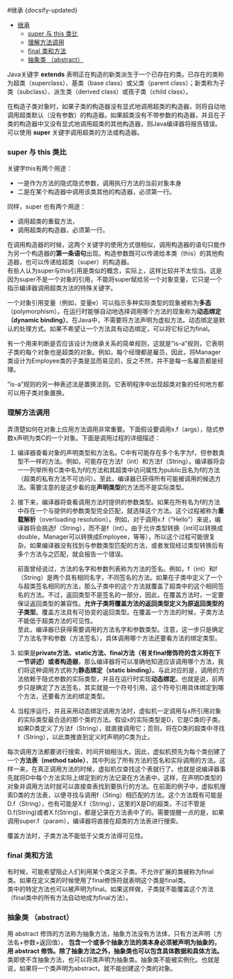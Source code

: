 #继承
{docsify-updated}

- [继承](#继承)
	- [super 与 this 类比](#super-与-this-类比)
	- [理解方法调用](#理解方法调用)
	- [final 类和方法](#final-类和方法)
	- [抽象类 （abstract）](#抽象类-abstract)


Java关键字 **extends** 表明正在构造的新类派生于一个已存在的类。已存在的类称为超类（superclass）、基类（base class）或父类（parent class）；新类称为子类（subclass）、派生类（derived class）或孩子类（child class）。

在构造子类对象时，如果子类的构造器没有显式地调用超类的构造器，则将自动地调用超类默认（没有参数）的构造器。如果超类没有不带参数的构造器，并且在子类的构造器中又没有显式地调用超类的其他构造器，则Java编译器将报告错误。可以使用 **super** 关键字调用超类的方法或构造器。

### super 与 this 类比

关键字this有两个用途：
+ 一是作为方法的隐式隐式参数，调用执行方法的当前对象本身
+ 二是在某个构造器中调用该类其他的构造器，必须第一行。

同样，super 也有两个用途：
+ 调用超类的重载方法，
+ 调用超类的构造器，必须第一行。

在调用构造器的时候，这两个关键字的使用方式很相似，调用构造器的语句只能作为另一个构造器的**第一条语句**出现。构造参数既可以传递给本类（this）的其他构造器，也可以传递给超类（super）的构造器。  
有些人认为super与this引用是类似的概念，实际上，这样比较并不太恰当。这是因为super不是一个对象的引用，不能将super赋给另一个对象变量，它只是一个指示编译器调用超类方法的特殊关键字。

一个对象引用变量（例如，变量e）可以指示多种实际类型的现象被称为**多态**（polymorphism）。在运行时能够自动地选择调用哪个方法的现象称为**动态绑定（dynamic binding）**。在Java中，不需要将方法声明为虚拟方法。动态绑定是默认的处理方式。如果不希望让一个方法具有动态绑定，可以将它标记为final。

有一个用来判断是否应该设计为继承关系的简单规则，这就是“is-a”规则，它表明子类的每个对象也是超类的对象。例如，每个经理都是雇员，因此，将Manager类设计为Employee类的子类是显而易见的，反之不然，并不是每一名雇员都是经理。

“is-a”规则的另一种表述法是置换法则。它表明程序中出现超类对象的任何地方都可以用子类对象置换。

### 理解方法调用
弄清楚如何在对象上应用方法调用非常重要。下面假设要调用x.f（args），隐式参数x声明为类C的一个对象。下面是调用过程的详细描述：
1. 编译器查看对象的声明类型和方法名。C中有可能存在多个名字为f，但参数类型不一样的方法。例如，可能存在方法f（int）和方法f（String）。编译器将会一一列举所有C类中名为f的方法和其超类中访问属性为public且名为f的方法（超类的私有方法不可访问）。至此，编译器已获得所有可能被调用的候选方法。需要注意的是这步看的是**声明类型**的方法而不是实际类型。
2. 接下来，编译器将查看调用方法时提供的参数类型。如果在所有名为f的方法中存在一个与提供的参数类型完全匹配，就选择这个方法。这个过程被称为**重载解析**（overloading resolution）。例如，对于调用x.f（“Hello”）来说，编译器将会挑选f（String），而不是f（int）。由于允许类型转换（int可以转换成double，Manager可以转换成Employee，等等），所以这个过程可能很复杂。如果编译器没有找到与参数类型匹配的方法，或者发现经过类型转换后有多个方法与之匹配，就会报告一个错误。

    前面曾经说过，方法的名字和参数列表称为方法的签名。例如，f（int）和f（String）是两个具有相同名字，不同签名的方法。如果在子类中定义了一个与超类签名相同的方法，那么子类中的这个方法就覆盖了超类中的这个相同签名的方法。不过，返回类型不是签名的一部分，因此，在覆盖方法时，一定要保证返回类型的兼容性。**允许子类将覆盖方法的返回类型定义为原返回类型的子类型**。覆盖方法具有可协变的返回类型。在覆盖一个方法的时候，子类方法不能低于超类方法的可见性。  
    至此，编译器已获得需要调用的方法名字和参数类型。注意，这一步只是确定了方法名字和参数（方法签名），具体调用哪个方法还要看方法的绑定类型。

3. 如果是**private方法、static方法、final方法（有关final修饰符的含义将在下一节讲述）或者构造器**，那么编译器将可以准确地知道应该调用哪个方法，我们将这种调用方式称为**静态绑定（static binding）**。与此对应的是，调用的方法依赖于隐式参数的实际类型，并且在运行时实现**动态绑定**。也就是说，前两步只是确定了方法签名，其实就是一个符号引用，这个符号引用具体绑定到哪个方法，还要看方法的绑定类型。

4. 当程序运行，并且采用动态绑定调用方法时，虚拟机一定调用与x所引用对象的实际类型最合适的那个类的方法。假设x的实际类型是D，它是C类的子类。如果D类定义了方法f（String），就直接调用它；否则，将在D类的超类中寻找f（String），以此类推直到定义时声明的C类为止。

每次调用方法都要进行搜索，时间开销相当大。因此，虚拟机预先为每个类创建了一个**方法表（method table）**，其中列出了所有方法的签名和实际调用的方法。这样一来，在真正调用方法的时候，虚拟机仅查找这个表就行了。也就是说编译器事先就将D中每个方法实际上绑定到的方法记录在方法表中，这样，在声明D类型的对象并调用方法时就可以直接查表找到要执行的方法。在前面的例子中，虚拟机搜索D类的方法表，以便寻找与调用f（Sting）相匹配的方法。这个方法既有可能是D.f（String），也有可能是X.f（String），这里的X是D的超类，不过不管是D.f(String)或者X.f(String)，都是记录在方法表中了的。需要提醒一点的是，如果调用super.f（param），编译器将直接在超类的方法表进行搜索。

覆盖方法时，子类方法不能低于父类方法得可见性。

### final 类和方法
有时候，可能希望阻止人们利用某个类定义子类。不允许扩展的类被称为final类。如果在定义类的时候使用了final修饰符就表明这个类是final类。  
类中的特定方法也可以被声明为final。如果这样做，子类就不能覆盖这个方法（final类中的所有方法自动地成为final方法）。

### 抽象类 （abstract）
用 abstract 修饰的方法称为抽象方法，抽象方法没有方法体，只有方法声明（方法名+参数+返回值）。
**包含一个或多个抽象方法的类本身必须被声明为抽象的，用 abstract 修饰。除了抽象方法之外，抽象类也可以包含具体数据和具体方法。**  
类即使不含抽象方法，也可以将类声明为抽象类。抽象类不能被实例化。也就是说，如果将一个类声明为abstract，就不能创建这个类的对象。